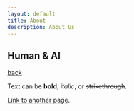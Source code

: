 ```yaml
---
layout: default
title: About
description: About Us
---
```


## Human & AI


[back](./)



Text can be **bold**, _italic_, or ~~strikethrough~~.

[Link to another page](./another-page.html).

